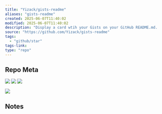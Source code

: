 ```yaml
---
title: "Yizack/gists-readme"
aliases: "gists-readme"
created: 2025-06-07T11:40:02
modified: 2025-06-07T11:40:02
description: "Display a card wtih your Gists on your GitHub README.md. Made with Node.js on Vercel."
source: "https://github.com/Yizack/gists-readme"
tags:
  - "github/star"
tags-link:
type: "repo"
---
```

## Repo Meta

![](https://img.shields.io/github/stars/Yizack/gists-readme?style=for-the-badge&label=stars) ![](https://img.shields.io/github/repo-size/Yizack/gists-readme?style=for-the-badge&label=size) ![](https://img.shields.io/github/created-at/Yizack/gists-readme?style=for-the-badge&label=since)

[![](https://github-readme-stats.vercel.app/api/pin/?username=Yizack&repo=gists-readme&bg_color=00000000)](https://github.com/Yizack/gists-readme)

## Notes


